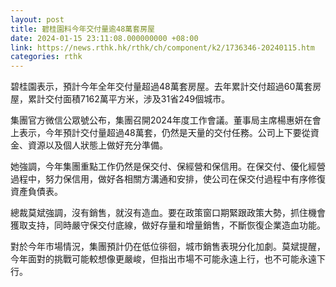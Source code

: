 ```yaml
---
layout: post
title: 碧桂園料今年交付量逾48萬套房屋
date: 2024-01-15 23:11:08.000000000 +08:00
link: https://news.rthk.hk/rthk/ch/component/k2/1736346-20240115.htm
categories: rthk
---
```


碧桂園表示，預計今年全年交付量超過48萬套房屋。去年累計交付超過60萬套房屋，累計交付面積7162萬平方米，涉及31省249個城市。

集團官方微信公眾號公布，集團召開2024年度工作會議。董事局主席楊惠妍在會上表示，今年預計交付量超過48萬套，仍然是天量的交付任務。公司上下要從資金、資源以及個人狀態上做好充分準備。

她強調，今年集團重點工作仍然是保交付、保經營和保信用。在保交付、優化經營過程中，努力保信用，做好各相關方溝通和安排，使公司在保交付過程中有序修復資產負債表。

總裁莫斌強調，沒有銷售，就沒有造血。要在政策窗口期緊跟政策大勢，抓住機會獲取支持，同時嚴守保交付底線，做好存量和增量銷售，不斷恢復企業造血功能。

對於今年市場情況，集團預計仍在低位徘徊，城市銷售表現分化加劇。莫斌提醒，今年面對的挑戰可能較想像更嚴峻，但指出市場不可能永遠上行，也不可能永遠下行。
